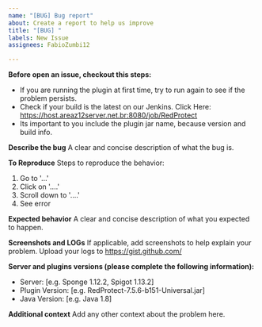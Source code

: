 ```yaml
---
name: "[BUG] Bug report"
about: Create a report to help us improve
title: "[BUG] "
labels: New Issue
assignees: FabioZumbi12

---
```


**Before open an issue, checkout this steps:**
* If you are running the plugin at first time, try to run again to see if the problem persists.
* Check if your build is the latest on our Jenkins. Click Here: <https://host.areaz12server.net.br:8080/job/RedProtect>
* Its important to you include the plugin jar name, because version and build info.

**Describe the bug**
A clear and concise description of what the bug is. 

**To Reproduce**
Steps to reproduce the behavior:
1. Go to '...'
2. Click on '....'
3. Scroll down to '....'
4. See error

**Expected behavior**
A clear and concise description of what you expected to happen.

**Screenshots and LOGs**
If applicable, add screenshots to help explain your problem. Upload your logs to https://gist.github.com/

**Server and plugins versions (please complete the following information):**
 - Server: [e.g. Sponge 1.12.2, Spigot 1.13.2]
 - Plugin Version: [e.g. RedProtect-7.5.6-b151-Universal.jar]
 - Java Version: [e.g. Java 1.8]

**Additional context**
Add any other context about the problem here.
